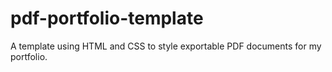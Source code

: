 # pdf-portfolio-template
A template using HTML and CSS to style exportable PDF documents for my portfolio.

